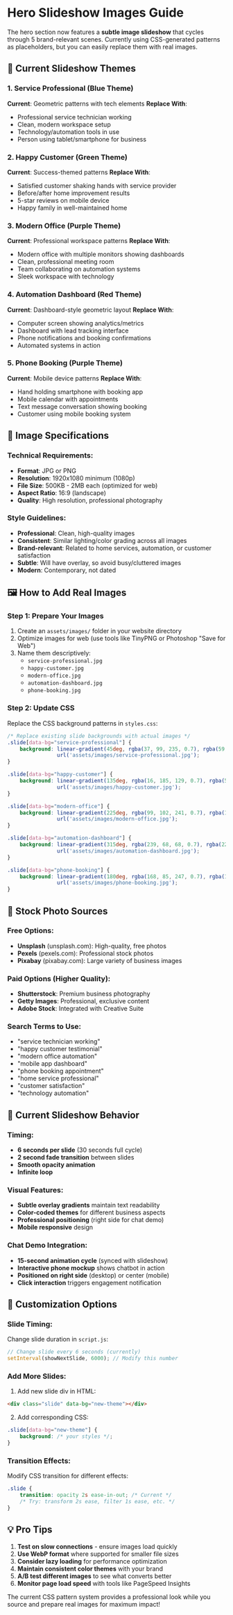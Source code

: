 # Hero Slideshow Images Guide

The hero section now features a **subtle image slideshow** that cycles through 5 brand-relevant scenes. Currently using CSS-generated patterns as placeholders, but you can easily replace them with real images.

## 🎨 Current Slideshow Themes

### 1. Service Professional (Blue Theme)
**Current**: Geometric patterns with tech elements
**Replace With**: 
- Professional service technician working
- Clean, modern workspace setup
- Technology/automation tools in use
- Person using tablet/smartphone for business

### 2. Happy Customer (Green Theme)  
**Current**: Success-themed patterns
**Replace With**:
- Satisfied customer shaking hands with service provider
- Before/after home improvement results
- 5-star reviews on mobile device
- Happy family in well-maintained home

### 3. Modern Office (Purple Theme)
**Current**: Professional workspace patterns
**Replace With**:
- Modern office with multiple monitors showing dashboards
- Clean, professional meeting room
- Team collaborating on automation systems
- Sleek workspace with technology

### 4. Automation Dashboard (Red Theme)
**Current**: Dashboard-style geometric layout
**Replace With**:
- Computer screen showing analytics/metrics
- Dashboard with lead tracking interface
- Phone notifications and booking confirmations
- Automated systems in action

### 5. Phone Booking (Purple Theme)
**Current**: Mobile device patterns
**Replace With**:
- Hand holding smartphone with booking app
- Mobile calendar with appointments
- Text message conversation showing booking
- Customer using mobile booking system

## 📱 Image Specifications

### Technical Requirements:
- **Format**: JPG or PNG
- **Resolution**: 1920x1080 minimum (1080p)
- **File Size**: 500KB - 2MB each (optimized for web)
- **Aspect Ratio**: 16:9 (landscape)
- **Quality**: High resolution, professional photography

### Style Guidelines:
- **Professional**: Clean, high-quality images
- **Consistent**: Similar lighting/color grading across all images
- **Brand-relevant**: Related to home services, automation, or customer satisfaction
- **Subtle**: Will have overlay, so avoid busy/cluttered images
- **Modern**: Contemporary, not dated

## 🖼️ How to Add Real Images

### Step 1: Prepare Your Images
1. Create an `assets/images/` folder in your website directory
2. Optimize images for web (use tools like TinyPNG or Photoshop "Save for Web")
3. Name them descriptively:
   - `service-professional.jpg`
   - `happy-customer.jpg`
   - `modern-office.jpg`
   - `automation-dashboard.jpg`
   - `phone-booking.jpg`

### Step 2: Update CSS
Replace the CSS background patterns in `styles.css`:

```css
/* Replace existing slide backgrounds with actual images */
.slide[data-bg="service-professional"] {
    background: linear-gradient(45deg, rgba(37, 99, 235, 0.7), rgba(59, 130, 246, 0.5)),
                url('assets/images/service-professional.jpg');
}

.slide[data-bg="happy-customer"] {
    background: linear-gradient(135deg, rgba(16, 185, 129, 0.7), rgba(5, 150, 105, 0.5)),
                url('assets/images/happy-customer.jpg');
}

.slide[data-bg="modern-office"] {
    background: linear-gradient(225deg, rgba(99, 102, 241, 0.7), rgba(124, 58, 237, 0.5)),
                url('assets/images/modern-office.jpg');
}

.slide[data-bg="automation-dashboard"] {
    background: linear-gradient(315deg, rgba(239, 68, 68, 0.7), rgba(220, 38, 38, 0.5)),
                url('assets/images/automation-dashboard.jpg');
}

.slide[data-bg="phone-booking"] {
    background: linear-gradient(180deg, rgba(168, 85, 247, 0.7), rgba(147, 51, 234, 0.5)),
                url('assets/images/phone-booking.jpg');
}
```

## 📸 Stock Photo Sources

### Free Options:
- **Unsplash** (unsplash.com): High-quality, free photos
- **Pexels** (pexels.com): Professional stock photos
- **Pixabay** (pixabay.com): Large variety of business images

### Paid Options (Higher Quality):
- **Shutterstock**: Premium business photography
- **Getty Images**: Professional, exclusive content
- **Adobe Stock**: Integrated with Creative Suite

### Search Terms to Use:
- "service technician working"
- "happy customer testimonial" 
- "modern office automation"
- "mobile app dashboard"
- "phone booking appointment"
- "home service professional"
- "customer satisfaction"
- "technology automation"

## 🎯 Current Slideshow Behavior

### Timing:
- **6 seconds per slide** (30 seconds full cycle)
- **2 second fade transition** between slides
- **Smooth opacity animation**
- **Infinite loop**

### Visual Features:
- **Subtle overlay gradients** maintain text readability
- **Color-coded themes** for different business aspects
- **Professional positioning** (right side for chat demo)
- **Mobile responsive** design

### Chat Demo Integration:
- **15-second animation cycle** (synced with slideshow)
- **Interactive phone mockup** shows chatbot in action
- **Positioned on right side** (desktop) or center (mobile)
- **Click interaction** triggers engagement notification

## 🔧 Customization Options

### Slide Timing:
Change slide duration in `script.js`:
```javascript
// Change slide every 6 seconds (currently)
setInterval(showNextSlide, 6000); // Modify this number
```

### Add More Slides:
1. Add new slide div in HTML:
```html
<div class="slide" data-bg="new-theme"></div>
```

2. Add corresponding CSS:
```css
.slide[data-bg="new-theme"] {
    background: /* your styles */;
}
```

### Transition Effects:
Modify CSS transition for different effects:
```css
.slide {
    transition: opacity 2s ease-in-out; /* Current */
    /* Try: transform 2s ease, filter 1s ease, etc. */
}
```

## 💡 Pro Tips

1. **Test on slow connections** - ensure images load quickly
2. **Use WebP format** where supported for smaller file sizes
3. **Consider lazy loading** for performance optimization
4. **Maintain consistent color themes** with your brand
5. **A/B test different images** to see what converts better
6. **Monitor page load speed** with tools like PageSpeed Insights

The current CSS pattern system provides a professional look while you source and prepare real images for maximum impact!
